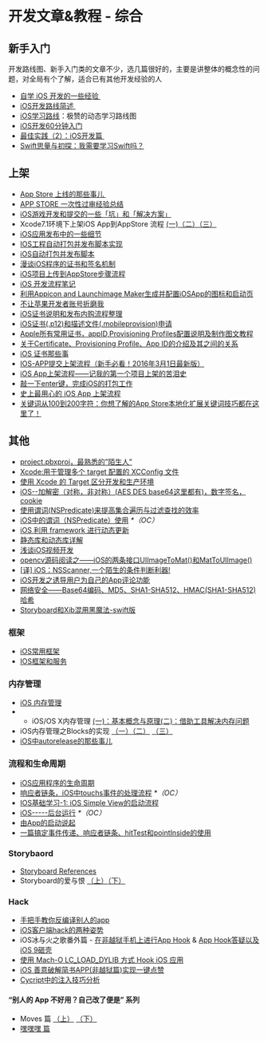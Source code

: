 # 开发文章&教程 - 综合
## 新手入门
开发路线图、新手入门类的文章不少，选几篇很好的，主要是讲整体的概念性的问题，对全局有个了解，适合已有其他开发经验的人
- [自学 iOS 开发的一些经验 ][1]
- [iOS开发路线简述 ][2]
- [iOS学习路线][3]：极赞的动态学习路线图
- [iOS开发60分钟入门][4]
- [最佳实践（2）：iOS开发篇 ][5]
- [Swift思量与初探：我需要学习Swift吗？][6]

## 上架
- [App Store 上线的那些事儿 ][7]
- [APP STORE 一次性过审经验总结][8]
- [iOS游戏开发和提交的一些「坑」和「解决方案」][9]
- Xcode7.1环境下上架iOS App到AppStore 流程 [(一)][10][（二）][11][（三）][12]
- [iOS应用发布中的一些细节][13]
- [IOS工程自动打包并发布脚本实现][14]
- [iOS自动打包并发布脚本][15]
- [漫谈iOS程序的证书和签名机制][16]
- [iOS项目上传到AppStore步骤流程][17]
- [iOS 开发流程笔记][18]
- [利用Appicon and Launchimage Maker生成并配置iOSApp的图标和启动页][19]
- [不让苹果开发者账号折磨我][20]
- [iOS证书说明和发布内购流程整理][21]
- [iOS证书(.p12)和描述文件(.mobileprovision)申请][22]
- [Apple所有常用证书，appID,Provisioning Profiles配置说明及制作图文教程][23]
- [关于Certificate、Provisioning Profile、App ID的介绍及其之间的关系][24]
- [iOS 证书那些事][25]
- [IOS-APP提交上架流程（新手必看！2016年3月1日最新版）][26]
- [iOS App上架流程——记我的第一个项目上架的苦泪史][27]
- [敲一下enter键，完成iOS的打包工作][28]
- [史上最用心的 iOS App 上架流程][29]
- [关键词从100到200字符：你想了解的App Store本地化扩展关键词技巧都在这里了！][30]

## 其他
- [project.pbxproj，最熟悉的”陌生人”][31]
- [Xcode:用于管理多个 target 配置的 XCConfig 文件][32]
- [使用 Xcode 的 Target 区分开发和生产环境][33]
- [iOS--加解密（对称，非对称）(AES DES base64这里都有)，数字签名，cookie][34]
- [使用谓词(NSPredicate)来提高集合遍历与过滤查找的效率][35]
- [iOS中的谓词（NSPredicate）使用][36] _\*（OC）_
- [iOS 利用 framework 进行动态更新][37]
- [静态库和动态库详解][38]
- [浅谈iOS视频开发][39]
- [opencv源码阅读之——iOS的两条接口UIImageToMat()和MatToUIImage()][40]
- [[译] iOS：NSScanner,一个陌生的条件判断利器!][41]
- [iOS开发之诱导用户为自己的App评论功能][42]
- [网络安全——Base64编码、MD5、SHA1-SHA512、HMAC(SHA1-SHA512)哈希][43]
- [Storyboard和Xib混用黑魔法-swift版][44]

### 框架
- [iOS常用框架][45]
- [IOS框架和服务][46]

### 内存管理
- [iOS 内存管理][47]
- - iOS/OS X内存管理 [(一)：基本概念与原理][48][(二)：借助工具解决内存问题][49]
- iOS内存管理之Blocks的实现 [（一）][50][（二）][51] [（三）][52]
- [iOS中autorelease的那些事儿][53]

### 流程和生命周期
- [iOS应用程序的生命周期][54]
- [响应者链条，iOS中touchs事件的处理流程][55] _\*（OC）_
- [IOS基础学习-1: iOS Simple View的启动流程][56]
- [iOS-----后台运行][57] _\*（OC）_
- [由App的启动说起][58]
- [一篇搞定事件传递、响应者链条、hitTest和pointInside的使用][59]

### Storybaord
- [Storyboard References][60]
- Storyboard的爱与恨 [（上）][61][（下）][62]

### Hack
- [手把手教你反编译别人的app][63]
- [iOS客户端hack的两种姿势][64]
- iOS冰与火之歌番外篇 - [在非越狱手机上进行App Hook][65] & [App Hook答疑以及iOS 9砸壳][66]
- [使用 Mach-O LC\_LOAD\_DYLIB 方式 Hook iOS 应用][67]
- [iOS 善意破解简书APP(非越狱篇)实现一键点赞][68]
- [Cycript中的注入技巧分析][69]

#### “别人的 App 不好用？自己改了便是” 系列
- Moves 篇 [（上）][70]  [（下）][71]
- [嘿嘿嘿 篇][72]

[1]:	http://limboy.me/ios/2014/12/31/learning-ios.html
[2]:	http://www.coderyi.com/archives/397
[3]:	http://ios.skyfox.org/route.html
[4]:	http://blog.csdn.net/a451493485/article/details/9364867
[5]:	http://ios.jobbole.com/81830/
[6]:	https://segmentfault.com/a/1190000004483254 "Swift思量与初探：我需要学习Swift吗？"
[7]:	http://wiki.jikexueyuan.com/project/app-store-refused/
[8]:	http://pmjane.com/post/app-store-ci-xing-guo-shen-jing-yan-zong-jie
[9]:	http://wuzhiwei.net/ios_dev_trap_and_solution/ "iOS游戏开发和提交的一些「坑」和「解决方案」"
[10]:	http://www.cnblogs.com/ChinaKingKong/p/4957682.html "Xcode7.1环境下上架iOS App到AppStore 流程 (Part 一)"
[11]:	http://www.cnblogs.com/ChinaKingKong/p/4964549.html
[12]:	http://www.cnblogs.com/ChinaKingKong/p/4964745.html
[13]:	http://www.cnblogs.com/daiweilai/p/4974394.html "iOS应用发布中的一些细节"
[14]:	http://blog.nswebfrog.com/2013/02/18/ios-automation/ "IOS工程自动打包并发布脚本实现"
[15]:	http://liumh.com/2015/11/25/ios-auto-archive-ipa/ "iOS自动打包并发布脚本"
[16]:	http://www.pchou.info/ios/2015/12/14/ios-certification-and-code-sign.html "漫谈iOS程序的证书和签名机制"
[17]:	http://www.cnblogs.com/jgCho/p/5089481.html "iOS项目上传到AppStore步骤流程"
[18]:	https://github.com/leecade/ios-dev-flow
[19]:	http://www.cnblogs.com/lidongxu/p/5114355.html "利用Appicon and Launchimage Maker生成并配置iOSApp的图标和启动页"
[20]:	http://www.jianshu.com/p/cb6c5f1c972b "不让苹果开发者账号折磨我"
[21]:	https://zilaiyedaren.github.io/blog/iOS%E8%AF%81%E4%B9%A6%E8%AF%B4%E6%98%8E%E5%92%8C%E5%8F%91%E5%B8%83%E5%86%85%E8%B4%AD%E6%B5%81%E7%A8%8B%E6%95%B4%E7%90%86/ "iOS证书说明和发布内购流程整理"
[22]:	https://zilaiyedaren.github.io/blog/iOS%E8%AF%81%E4%B9%A6(.p12)%E5%92%8C%E6%8F%8F%E8%BF%B0%E6%96%87%E4%BB%B6(.mobileprovision)%E7%94%B3%E8%AF%B7/ "iOS证书(.p12)和描述文件(.mobileprovision)申请"
[23]:	https://zilaiyedaren.github.io/blog/Apple%E6%89%80%E6%9C%89%E5%B8%B8%E7%94%A8%E8%AF%81%E4%B9%A6%EF%BC%8CappID,Provisioning%20Profiles%E9%85%8D%E7%BD%AE%E8%AF%B4%E6%98%8E%E5%8F%8A%E5%88%B6%E4%BD%9C%E5%9B%BE%E6%96%87%E6%95%99%E7%A8%8B/ "Apple所有常用证书，appID,Provisioning Profiles配置说明及制作图文教程"
[24]:	https://zilaiyedaren.github.io/blog/%E5%85%B3%E4%BA%8ECertificate%E3%80%81Provisioning%20Profile%E3%80%81App%20ID%E7%9A%84%E4%BB%8B%E7%BB%8D%E5%8F%8A%E5%85%B6%E4%B9%8B%E9%97%B4%E7%9A%84%E5%85%B3%E7%B3%BB/ "关于Certificate、Provisioning Profile、App ID的介绍及其之间的关系"
[25]:	http://www.cnblogs.com/wangyang1213/p/5209119.html "iOS 证书那些事"
[26]:	http://www.cnblogs.com/BK-12345/p/5232633.html "IOS-APP提交上架流程（新手必看！2016年3月1日最新版）"
[27]:	http://blog.treney.com/index.php/archives/ToAppStore.html
[28]:	http://www.jianshu.com/p/a6cc6d9346ed "敲一下enter键，完成iOS的打包工作"
[29]:	http://ios.jobbole.com/84643/
[30]:	http://www.gupowang.com/app/4226.html
[31]:	http://www.olinone.com/?p=215
[32]:	http://swift.gg/2015/12/01/xcode-xcconfig-files-for-managing-targets-configurations/ "Xcode:用于管理多个 target 配置的 XCConfig 文件"
[33]:	http://swift.gg/2016/04/22/using-xcode-targets/ "使用 Xcode 的 Target 区分开发和生产环境"
[34]:	http://www.jianshu.com/p/ac841b772c7a "iOS--加解密（对称，非对称）(AES DES base64这里都有)，数字签名，cookie"
[35]:	http://segmentfault.com/a/1190000004238379 "使用谓词(NSPredicate)来提高集合遍历与过滤查找的效率"
[36]:	http://www.jianshu.com/p/88be28860cde "iOS中的谓词（NSPredicate）使用"
[37]:	http://yq.aliyun.com/articles/3024
[38]:	http://www.jianshu.com/p/c8366e4f9378 "iOS专题2:静态库和动态库详解"
[39]:	http://www.cnblogs.com/booksky/p/5213198.html "浅谈iOS视频开发"
[40]:	http://www.cnblogs.com/panxiaochun/p/5387743.html "opencv源码阅读之——iOS的两条接口UIImageToMat()和MatToUIImage()"
[41]:	http://www.jianshu.com/p/fbebd33d5b34 "[译] iOS：NSScanner,一个陌生的条件判断利器!"
[42]:	http://www.jianshu.com/p/31003629f97d "iOS开发之诱导用户为自己的App评论功能"
[43]:	http://www.cnblogs.com/mddblog/p/5512708.html "网络安全——Base64编码、MD5、SHA1-SHA512、HMAC(SHA1-SHA512)哈希"
[44]:	http://www.jianshu.com/p/24cc7f8cf06e "Storyboard和Xib混用黑魔法-swift版"
[45]:	http://www.jianshu.com/p/e7fc525f342d
[46]:	http://www.cnblogs.com/jgCho/p/4960048.html "IOS框架和服务"
[47]:	http://www.cnblogs.com/huangjianwu/p/4962772.html "iOS 内存管理"
[48]:	http://www.jianshu.com/p/1928b54e1253 "iOS/OS X内存管理(一)：基本概念与原理"
[49]:	http://www.jianshu.com/p/09c5141d4531 "iOS/OS X内存管理(二)：借助工具解决内存问题"
[50]:	http://lastdays.cn/2016/02/23/blocks1/ "iOS内存管理之Blocks的实现（一）"
[51]:	http://lastdays.cn/2016/02/24/Blocks2/ "iOS内存管理之Blocks的实现（二）"
[52]:	http://lastdays.cn/2016/02/26/block3/ "iOS内存管理之Blocks的实现（三）"
[53]:	http://www.jianshu.com/p/5559bc15490d "iOS中autorelease的那些事儿"
[54]:	http://www.jianshu.com/p/aa50e5350852?utm_campaign=maleskine&utm_content=note&utm_medium=writer_share&utm_source=weibo
[55]:	http://www.cnblogs.com/suqiankun/p/4944042.html "响应者链条，iOS中touchs事件的处理流程。"
[56]:	http://www.admin85.com/u/mobile/ios/9443.html "IOS基础学习-1: iOS Simple View的启动流程"
[57]:	http://www.cnblogs.com/congli0220/p/5019945.html "iOS-----后台运行"
[58]:	http://oncenote.com/2015/06/01/How-App-Launch/ "由App的启动说起"
[59]:	http://www.jianshu.com/p/2f664e71c527 "一篇搞定事件传递、响应者链条、hitTest和pointInside的使用"
[60]:	https://zilaiyedaren.github.io/blog/Storyboard%20References/ "Storyboard References"
[61]:	http://shengpan.net/storyboard/ "Storyboard的爱与恨（上）"
[62]:	http://shengpan.net/storyboard2/ "Storyboard的爱与恨（下）"
[63]:	http://www.jianshu.com/p/10873c5c1e08 "手把手教你反编译别人的app"
[64]:	http://drops.wooyun.org/mobile/12466
[65]:	http://drops.wooyun.org/papers/12803
[66]:	http://drops.wooyun.org/papers/13824
[67]:	https://testerhome.com/topics/4536
[68]:	http://www.jianshu.com/p/ab8d6db22e0f "iOS 善意破解简书APP(非越狱篇)实现一键点赞"
[69]:	http://drops.wooyun.org/mobile/15794
[70]:	http://mp.weixin.qq.com/s?__biz=MzIwMTYzMzcwOQ==&mid=2650948304&idx=1&sn=f76e7b765a7fcabcb71d37052b46e489&scene=0#wechat_redirect
[71]:	http://mp.weixin.qq.com/s?__biz=MzIwMTYzMzcwOQ==&mid=2650948316&idx=1&sn=584f6c7fe9bf07a28985ffe53da4927e&scene=0#wechat_redirect
[72]:	https://mp.weixin.qq.com/s?__biz=MzIwMTYzMzcwOQ==&mid=2650948334&idx=1&sn=941d616d25ed16d967595e652e6c4d3b